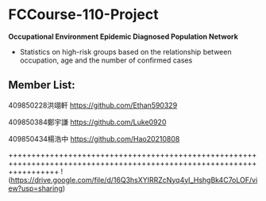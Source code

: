 # FCCourse-110-Project
**Occupational Environment Epidemic Diagnosed Population Network**


- Statistics on high-risk groups based on the relationship between occupation, age and the number of confirmed cases


Member List:
------------------------------------------------------------------------------------------------------------------------

409850228洪翊軒
https://github.com/Ethan590329


409850384鄭宇謙
https://github.com/Luke0920


409850434楊浩中
https://github.com/Hao20210808


+++++++++++++++++++++++++++++++++++++++++++++++++++++++++++++++++++++++++++++++++++++++++++++++++++++++++++++++++++++++
!(https://drive.google.com/file/d/16Q3hsXYIRRZcNyq4yI_HshgBk4C7oLOF/view?usp=sharing)
